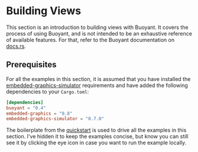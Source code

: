# Building Views

This section is an introduction to building views with Buoyant.
It covers the process of using Buoyant, and is not intended to be an exhaustive
reference of available features. For that, refer to the Buoyant documentation on
[docs.rs](https://docs.rs/buoyant/latest/buoyant/).

## Prerequisites

For all the examples in this section, it is assumed that you have installed the
[embedded-graphics-simulator](https://github.com/embedded-graphics/simulator)
requirements and have added the following dependencies to your `Cargo.toml`:

```toml
[dependencies]
buoyant = "0.4"
embedded-graphics = "0.8"
embedded-graphics-simulator = "0.7.0"
```

The boilerplate from the [quickstart](./quickstart.md) is used to drive all
the examples in this section. I've hidden it to keep the examples concise, but
know you can still see it by clicking the eye icon in case you want to run
the example locally.
